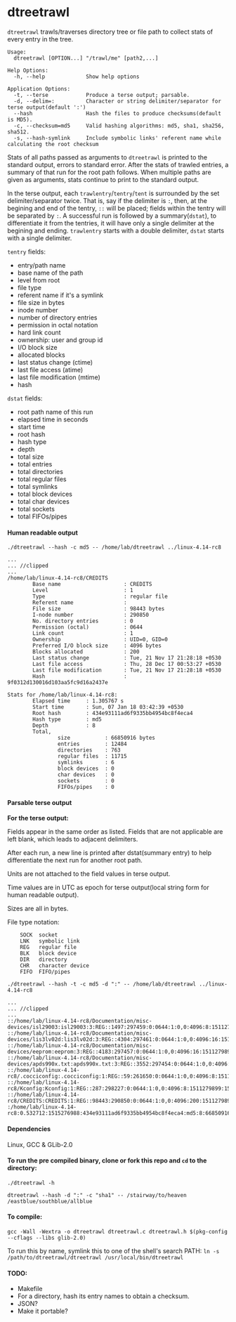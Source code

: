 # dtreetrawl

`dtreetrawl` trawls/traverses directory tree or file path to collect stats of every entry in the tree.

```
Usage:
  dtreetrawl [OPTION...] "/trawl/me" [path2,...]

Help Options:
  -h, --help             Show help options

Application Options:
  -t, --terse            Produce a terse output; parsable.
  -d, --delim=:          Character or string delimiter/separator for terse output(default ':')
  --hash                 Hash the files to produce checksums(default is MD5).
  -c, --checksum=md5     Valid hashing algorithms: md5, sha1, sha256, sha512.
  -s, --hash-symlink     Include symbolic links' referent name while calculating the root checksum
```

Stats of all paths passed as arguments to `dtreetrawl` is printed to the standard output, errors to standard error.
After the stats of trawled entries, a summary of that run for the root path follows. When multiple paths are given as arguments, stats continue to print to the standard output.

In the terse output, each `trawlentry`/`tentry`/`tent` is surrounded by the set delimiter/separator twice. That is, say if the delimiter is `:`, then, at the begining and end of the tentry, `::` will be placed; fields within the tentry will be separated by `:`. A successful run is followed by a summary(`dstat`), to differentiate it from the tentries, it will have only a single delimiter at the begining and ending. `trawlentry` starts with a double delimiter, `dstat` starts with a single delimiter.

`tentry` fields:

 - entry/path name
 - base name of the path
 - level from root
 - file type
 - referent name if it's a symlink
 - file size in bytes
 - inode number
 - number of directory entries
 - permission in octal notation
 - hard link count
 - ownership: user and group id
 - I/O block size
 - allocated blocks
 - last status change (ctime)
 - last file access (atime)
 - last file modification (mtime)
 - hash

`dstat` fields:

 - root path name of this run
 - elapsed time in seconds
 - start time
 - root hash
 - hash type
 - depth
 - total size
 - total entries
 - total directories
 - total regular files
 - total symlinks
 - total block devices
 - total char devices
 - total sockets
 - total FIFOs/pipes

#### Human readable output

`./dtreetrawl --hash -c md5 -- /home/lab/dtreetrawl ../linux-4.14-rc8`
```
...
... //clipped
...
/home/lab/linux-4.14-rc8/CREDITS
        Base name                    : CREDITS
        Level                        : 1
        Type                         : regular file
        Referent name                :
        File size                    : 98443 bytes
        I-node number                : 290850
        No. directory entries        : 0
        Permission (octal)           : 0644
        Link count                   : 1
        Ownership                    : UID=0, GID=0
        Preferred I/O block size     : 4096 bytes
        Blocks allocated             : 200
        Last status change           : Tue, 21 Nov 17 21:28:18 +0530
        Last file access             : Thu, 28 Dec 17 00:53:27 +0530
        Last file modification       : Tue, 21 Nov 17 21:28:18 +0530
        Hash                         : 9f0312d130016d103aa5fc9d16a2437e

Stats for /home/lab/linux-4.14-rc8:
        Elapsed time     : 1.305767 s
        Start time       : Sun, 07 Jan 18 03:42:39 +0530
        Root hash        : 434e93111ad6f9335bb4954bc8f4eca4
        Hash type        : md5
        Depth            : 8
        Total,
                size           : 66850916 bytes
                entries        : 12484
                directories    : 763
                regular files  : 11715
                symlinks       : 6
                block devices  : 0
                char devices   : 0
                sockets        : 0
                FIFOs/pipes    : 0
```
#### Parsable terse output

__For the terse output:__

Fields appear in the same order as listed. Fields that are not applicable are left blank, which leads to adjacent delimiters.

After each run, a new line is printed after dstat(summary entry) to help differentiate the next run for another root path.

Units are not attached to the field values in terse output.

Time values are in UTC as epoch for terse output(local string form for human readable output).

Sizes are all in bytes.

File type notation:

        SOCK  socket
        LNK   symbolic link
        REG   regular file
        BLK   block device
        DIR   directory
        CHR   character device
        FIFO  FIFO/pipes



`./dtreetrawl --hash -t -c md5 -d ":" -- /home/lab/dtreetrawl ../linux-4.14-rc8`
```
...
... //clipped
...
::/home/lab/linux-4.14-rc8/Documentation/misc-devices/isl29003:isl29003:3:REG::1497:297459:0:0644:1:0,0:4096:8:1511279899:1514402607:1511279899:fa7521a2e480f8c623f445a1068264a3::
::/home/lab/linux-4.14-rc8/Documentation/misc-devices/lis3lv02d:lis3lv02d:3:REG::4304:297461:0:0644:1:0,0:4096:16:1511279899:1514402607:1511279899:9a65535bd8f578f80538a0d2446cf571::
::/home/lab/linux-4.14-rc8/Documentation/misc-devices/eeprom:eeprom:3:REG::4183:297457:0:0644:1:0,0:4096:16:1511279899:1514402607:1511279899:06908861c5c16bf6f917a85704b8e316::
::/home/lab/linux-4.14-rc8/Documentation/misc-devices/apds990x.txt:apds990x.txt:3:REG::3552:297454:0:0644:1:0,0:4096:8:1511279899:1514402607:1511279899:567f9502ccf3cdb4a11a7779f72bbfe3::
::/home/lab/linux-4.14-rc8/.cocciconfig:.cocciconfig:1:REG::59:261650:0:0644:1:0,0:4096:8:1511279898:1514402607:1511279898:876b4d70fb8be5f6af3257cae6a9fa87::
::/home/lab/linux-4.14-rc8/Kconfig:Kconfig:1:REG::287:298227:0:0644:1:0,0:4096:8:1511279899:1514402607:1511279899:4d682367bedf5218ad52a2cdaf2ce2fc::
::/home/lab/linux-4.14-rc8/CREDITS:CREDITS:1:REG::98443:290850:0:0644:1:0,0:4096:200:1511279898:1514402607:1511279898:9f0312d130016d103aa5fc9d16a2437e::
:/home/lab/linux-4.14-rc8:0.532712:1515276988:434e93111ad6f9335bb4954bc8f4eca4:md5:8:66850916:12484:763:11715:6:0:0:0:0:

```


#### Dependencies
Linux, GCC & GLib-2.0

#### To run the pre compiled binary, clone or fork this repo and `cd` to the directory:
`./dtreetrawl -h`

```dtreetrawl --hash -d ":" -c "sha1" -- /stairway/to/heaven /eastblue/southblue/allblue```

#### To compile:
```gcc -Wall -Wextra -o dtreetrawl dtreetrawl.c dtreetrawl.h $(pkg-config --cflags --libs glib-2.0)```

To run this by name, symlink this to one of the shell's search PATH:
```ln -s /path/to/dtreetrawl/dtreetrawl /usr/local/bin/dtreetrawl```

#### TODO:
  - Makefile
  - For a directory, hash its entry names to obtain a checksum.
  - JSON?
  - Make it portable?
